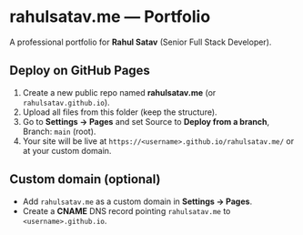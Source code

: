 # rahulsatav.me — Portfolio

A professional portfolio for **Rahul Satav** (Senior Full Stack Developer).

## Deploy on GitHub Pages

1. Create a new public repo named **rahulsatav.me** (or `rahulsatav.github.io`).
2. Upload all files from this folder (keep the structure).
3. Go to **Settings → Pages** and set Source to **Deploy from a branch**, Branch: `main` (root).
4. Your site will be live at `https://<username>.github.io/rahulsatav.me/` or at your custom domain.

## Custom domain (optional)
- Add `rahulsatav.me` as a custom domain in **Settings → Pages**.
- Create a **CNAME** DNS record pointing `rahulsatav.me` to `<username>.github.io`.
